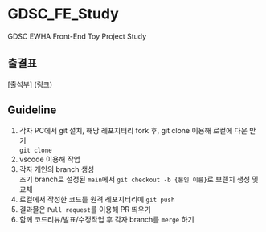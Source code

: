 # GDSC_FE_Study
GDSC EWHA Front-End Toy Project Study

## 출결표
[출석부] (링크)

## Guideline
1. 각자 PC에서 git 설치, 해당 레포지터리 fork 후, git clone 이용해 로컬에 다운 받기 <br>
`git clone `
2. vscode 이용해 작업<br>
3. 각자 개인의 branch 생성<br>
초기 branch로 설정된 `main`에서 `git checkout -b {본인 이름}`로 브랜치 생성 및 교체<br>
4. 로컬에서 작성한 코드를 원격 레포지터리에 `git push`<br>
5. 결과물은 `Pull request`를 이용해 PR 띄우기 <br>
6. 함께 코드리뷰/발표/수정작업 후 각자 branch를 `merge` 하기 
